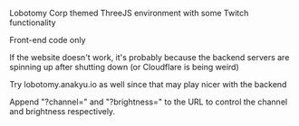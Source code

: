 Lobotomy Corp themed ThreeJS environment with some Twitch functionality

Front-end code only

If the website doesn't work, it's probably because the backend servers are spinning up after shutting down (or Cloudflare is being weird)

Try lobotomy.anakyu.io as well since that may play nicer with the backend

Append "?channel=" and "?brightness=" to the URL to control the channel and brightness respectively.
